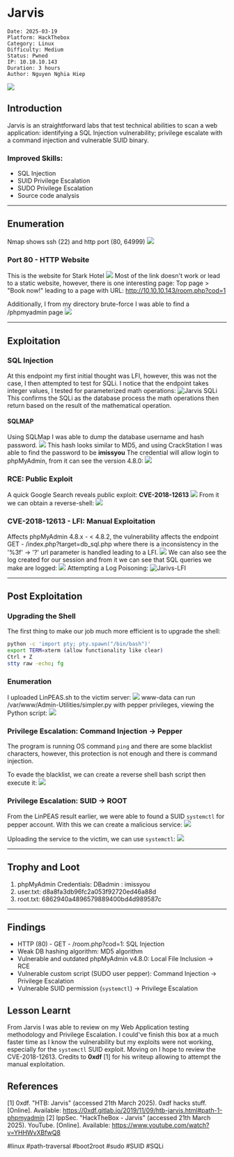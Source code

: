 # Jarvis
```markup
Date: 2025-03-19
Platform: HackThebox
Category: Linux
Difficulty: Medium
Status: Pwned
IP: 10.10.10.143
Duration: 3 hours
Author: Nguyen Nghia Hiep
```
![](img/fd39597e558b1b53e91b9ad9dd9619a5.png)
## Introduction 
Jarvis is an straightforward labs that test technical abilities to scan a web application: identifying a SQL Injection vulnerability; privilege escalate with a command injection and vulnerable SUID binary. 
### Improved Skills:
- SQL Injection
- SUID Privilege Escalation
- SUDO Privilege Escalation
- Source code analysis
---
## Enumeration
Nmap shows ssh (22) and http port (80, 64999)
![](img/Pasted%20image%2020250320132957.png)
### Port 80 - HTTP Website
This is the website for Stark Hotel
![](img/Pasted%20image%2020250320133349.png)
Most of the link doesn't work or lead to a static website, however, there is one interesting page: Top page > "Book now!" leading to a page with URL: http://10.10.10.143/room.php?cod=1

Additionally, I from my directory brute-force I was able to find a /phpmyadmin page
![](img/Pasted%20image%2020250320143911.png)

---
## Exploitation 
### SQL Injection 
At this endpoint my first initial thought was LFI, however, this was not the case, I then attempted to test for SQLi. I notice that the endpoint takes integer values, I tested for parameterized math operations:
![Jarvis SQLi](img/Jarvis%20SQLi.gif)
This confirms the SQLi as the database process the math operations then return based on the result of the mathematical operation.
#### SQLMAP
Using SQLMap I was able to dump the database username and hash password.
![](img/Pasted%20image%2020250320143004.png)
This hash looks similar to MD5, and using CrackStation I was able to find the password to be **imissyou**
The credential will allow login to phpMyAdmin, from it can see the version 4.8.0:
![](img/Pasted%20image%2020250320144243.png)
### RCE: Public Exploit
A quick Google Search reveals public exploit: **CVE-2018-12613**
![](img/Pasted%20image%2020250320144548.png)
From it we can obtain a reverse-shell:
![](img/Pasted%20image%2020250320144852.png)
### CVE-2018-12613 - LFI: Manual Exploitation
Affects phpMyAdmin 4.8.x - < 4.8.2, the vulnerability affects the endpoint GET - /index.php?target=db_sql.php where there is a inconsistency in the '%3f' -> '?' url parameter is handled leading to a LFI.
![](img/Pasted%20image%2020250321021242.png)
We can also see the log created for our session and from it we can see that SQL queries we make are logged:
![](img/Pasted%20image%2020250321021547.png)
Attempting a Log Poisoning:
![Jarivs-LFI](img/Jarivs-LFI.gif)

---
## Post Exploitation 
### Upgrading the Shell
The first thing to make our job much more efficient is to upgrade the shell:
```bash
python -c 'import pty; pty.spawn("/bin/bash")'
export TERM=xterm (allow functionality like clear)
Ctrl + Z
stty raw -echo; fg
```
### Enumeration
I uploaded LinPEAS.sh to the victim server:
![](img/Pasted%20image%2020250320150733.png)
www-data can run /var/www/Admin-Utilities/simpler.py with pepper privileges, viewing the Python script:
![](img/Pasted%20image%2020250320151203.png)
### Privilege Escalation: Command Injection -> Pepper
The program is running OS command `ping` and there are some blacklist characters, however, this protection is not enough and there is command injection.

To evade the blacklist, we can create a reverse shell bash script then execute it:
![](img/Pasted%20image%2020250320152750.png)
### Privilege Escalation: SUID -> ROOT
From the LinPEAS result earlier, we were able to found a SUID `systemctl` for pepper account. With this we can create a malicious service:
![](img/Pasted%20image%2020250320154809.png)

Uploading the service to the victim, we can use `systemctl`:
![](img/Pasted%20image%2020250320155133.png)

---
## Trophy and Loot

1. phpMyAdmin Credentials: DBadmin : imissyou
2. user.txt: d8a8fa3db96fc2a053f92720ed46a88d
3. root.txt: 6862940a4896579889400bd4d989587c

---
## Findings
- HTTP (80) - GET - /room.php?cod=1: SQL Injection
- Weak DB hashing algorithm: MD5 algorithm 
- Vulnerable and outdated phpMyAdmin v4.8.0: Local File Inclusion -> RCE
- Vulnerable custom script (SUDO user pepper): Command Injection -> Privilege Escalation
- Vulnerable SUID permission (`systemctl`) -> Privilege Escalation
## Lesson Learnt
From Jarvis I was able to review on my Web Application testing methodology and Privilege Escalation. I could've finish this box at a much faster time as I know the vulnerability but my exploits were not working, especially for the `systemctl` SUID exploit. Moving on I hope to review the CVE-2018-12613. Credits to **0xdf** [1] for his writeup allowing to attempt the manual exploitation.
## References
[1] 0xdf. "HTB: Jarvis" (accessed 21th March 2025). 0xdf hacks stuff. [Online]. Available: https://0xdf.gitlab.io/2019/11/09/htb-jarvis.html#path-1-phpmyadmin
[2] IppSec. "HackTheBox - Jarvis" (accessed 21th March 2025). YouTube. [Online]. Available: https://www.youtube.com/watch?v=YHHWvXBfwQ8

#linux #path-traversal #boot2root #sudo #SUID #SQLi
